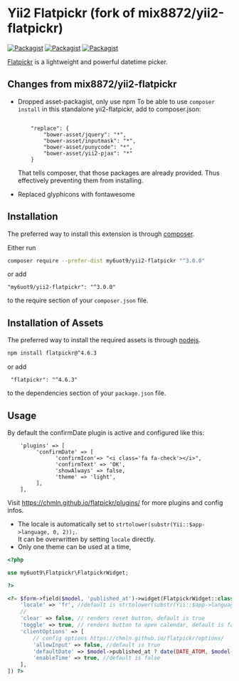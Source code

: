 # Yii2 Flatpickr (fork of mix8872/yii2-flatpickr)

[![Packagist](https://img.shields.io/packagist/v/my6uot9/yii2-flatpickr)](https://packagist.org/packages/my6uot9/yii2-flatpickr)
[![Packagist](https://img.shields.io/packagist/l/my6uot9/yii2-flatpickr)](https://packagist.org/packages/my6uot9/yii2-flatpickr)
[![Packagist](https://img.shields.io/packagist/dt/my6uot9/yii2-flatpickr)](https://packagist.org/packages/my6uot9/yii2-flatpickr)

[Flatpickr](https://chmln.github.io/flatpickr/) is a lightweight and powerful datetime picker.

## Changes from mix8872/yii2-flatpickr
- Dropped asset-packagist, only use npm
    To be able to use `composer install` in this standalone yii2-flatpickr, add to composer.json:
    ```
    
        "replace": {
            "bower-asset/jquery": "*",
            "bower-asset/inputmask": "*",
            "bower-asset/punycode": "*",
            "bower-asset/yii2-pjax": "*"
        }
    ```
    That tells composer, that those packages are already provided. Thus effectively preventing them from installing.

- Replaced glyphicons with fontawesome
 
## Installation

The preferred way to install this extension is through [composer](http://getcomposer.org/download/).

Either run

```bash
composer require --prefer-dist my6uot9/yii2-flatpickr "^3.0.0"
```

or add

```
"my6uot9/yii2-flatpickr": "^3.0.0"
```

to the require section of your `composer.json` file.

## Installation of Assets

The preferred way to install the required assets is through [nodejs](https://nodejs.org/).
```bash
npm install flatpickr@^4.6.3
```

or add 
```
 "flatpickr": "^4.6.3"
```
to the dependencies section of your `package.json` file.

## Usage
By default the confirmDate plugin is active and configured like this: 
```
    'plugins' => [
         'confirmDate' => [
               'confirmIcon'=> "<i class='fa fa-check'></i>",
               'confirmText' => 'OK',
               'showAlways' => false,
               'theme' => 'light',
         ],
    ],
```
Visit https://chmln.github.io/flatpickr/plugins/ for more plugins and config infos.  
- The locale is automatically set to  `strtolower(substr(Yii::$app->language, 0, 2));`.   
  It can be overwritten by setting `locale` directly.
- Only one theme can be used at a time,

```php
<?php

use my6uot9\Flatpickr\FlatpickrWidget;

?>

<?= $form->field($model, 'published_at')->widget(FlatpickrWidget::class, [
    'locale' => 'fr', //default is strtolower(substr(Yii::$app->language, 0, 2))
    // 
    'clear' => false, // renders reset button, default is true
    'toggle' => true, // renders button to open calendar, default is false
    'clientOptions' => [
        // config options https://chmln.github.io/flatpickr/options/
        'allowInput' => false, //default is true
        'defaultDate' => $model->published_at ? date(DATE_ATOM, $model->published_at) : null,
        'enableTime' => true, //default is false      
    ],
]) ?>
```
